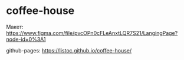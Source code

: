 # coffee-house

Макет: https://www.figma.com/file/pvcOPn0cFLeAnxtLQR7S21/LangingPage?node-id=0%3A1

github-pages: https://listoc.github.io/coffee-house/
